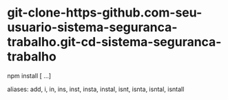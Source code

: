 # git-clone-https-github.com-seu-usuario-sistema-seguranca-trabalho.git-cd-sistema-seguranca-trabalho
npm install [<package-spec> ...]

aliases: add, i, in, ins, inst, insta, instal, isnt, isnta, isntal, isntall
